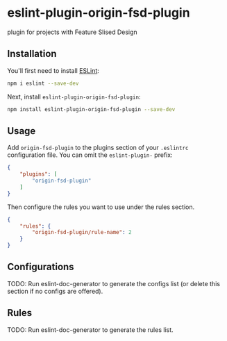 # eslint-plugin-origin-fsd-plugin

plugin for projects with Feature Slised Design

## Installation

You'll first need to install [ESLint](https://eslint.org/):

```sh
npm i eslint --save-dev
```

Next, install `eslint-plugin-origin-fsd-plugin`:

```sh
npm install eslint-plugin-origin-fsd-plugin --save-dev
```

## Usage

Add `origin-fsd-plugin` to the plugins section of your `.eslintrc` configuration file. You can omit the `eslint-plugin-` prefix:

```json
{
    "plugins": [
        "origin-fsd-plugin"
    ]
}
```


Then configure the rules you want to use under the rules section.

```json
{
    "rules": {
        "origin-fsd-plugin/rule-name": 2
    }
}
```



## Configurations

<!-- begin auto-generated configs list -->
TODO: Run eslint-doc-generator to generate the configs list (or delete this section if no configs are offered).
<!-- end auto-generated configs list -->



## Rules

<!-- begin auto-generated rules list -->
TODO: Run eslint-doc-generator to generate the rules list.
<!-- end auto-generated rules list -->


